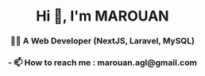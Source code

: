 <h1 align="center">Hi 👋, I'm MAROUAN</h1>
<h3 align="center">👨‍💻 A Web Developer (NextJS, Laravel, MySQL)</h3>

<h3 align="center">- 📫 How to reach me : <b>marouan.agl@gmail.com</b></h3>
